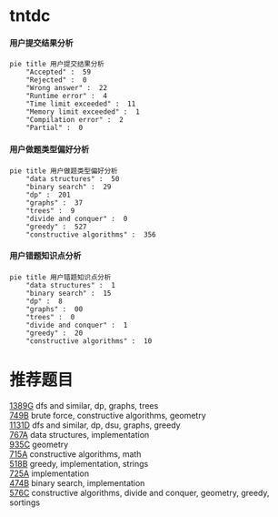 # tntdc

<!-- tabs:start -->



#### **用户提交结果分析**

```mermaid
pie title 用户提交结果分析
    "Accepted" :  59
    "Rejected" :  0
    "Wrong answer" :  22
    "Runtime error" :  4
    "Time limit exceeded" :  11
    "Memory limit exceeded" :  1
    "Compilation error" :  2
    "Partial" :  0
```

#### **用户做题类型偏好分析**

```mermaid
pie title 用户做题类型偏好分析
    "data structures" :  50
    "binary search" :  29
    "dp" :  201
    "graphs" :  37
    "trees" :  9
    "divide and conquer" :  0
    "greedy" :  527
    "constructive algorithms" :  356
```
#### **用户错题知识点分析**

```mermaid
pie title 用户错题知识点分析
    "data structures" :  1
    "binary search" :  15
    "dp" :  8
    "graphs" :  00
    "trees" :  0
    "divide and conquer" :  1
    "greedy" :  20
    "constructive algorithms" :  10
```



<!-- tabs:end -->
# 推荐题目
[1389G](https://codeforces.com/contest/1389/problem/G)		dfs and similar,
                        dp,
                        graphs,
                        trees		  
[749B](https://codeforces.com/contest/749/problem/B)		brute force,
                        constructive algorithms,
                        geometry		  
[1131D](https://codeforces.com/contest/1131/problem/D)		dfs and similar,
                        dp,
                        dsu,
                        graphs,
                        greedy		  
[767A](https://codeforces.com/contest/767/problem/A)		data structures,
                        implementation		  
[935C](https://codeforces.com/contest/935/problem/C)		geometry		  
[715A](https://codeforces.com/contest/715/problem/A)		constructive algorithms,
                        math		  
[518B](https://codeforces.com/contest/518/problem/B)		greedy,
                        implementation,
                        strings		  
[725A](https://codeforces.com/contest/725/problem/A)		implementation		  
[474B](https://codeforces.com/contest/474/problem/B)		binary search,
                        implementation		  
[576C](https://codeforces.com/contest/576/problem/C)		constructive algorithms,
                        divide and conquer,
                        geometry,
                        greedy,
                        sortings		  
